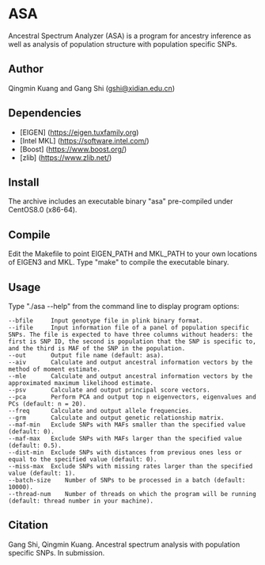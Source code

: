 # ASA
Ancestral Spectrum Analyzer (ASA) is a program for ancestry inference as well as analysis of population structure with population specific SNPs.

## Author
Qingmin Kuang and Gang Shi (gshi@xidian.edu.cn)

## Dependencies
+ [EIGEN] (https://eigen.tuxfamily.org)
+ [Intel MKL] (https://software.intel.com/)
+ [Boost] (https://www.boost.org/)
+ [zlib] (https://www.zlib.net/)

## Install
The archive includes an executable binary "asa" pre-compiled under CentOS8.0 (x86-64). 

## Compile
Edit the Makefile to point EIGEN_PATH and MKL_PATH to your own locations of EIGEN3 and MKL. Type "make" to compile the executable binary.

## Usage
Type "./asa --help" from the command line to display program options:

    --bfile		Input genotype file in plink binary format.
    --ifile		Input information file of a panel of population specific SNPs. The file is expected to have three columns without headers: the first is SNP ID, the second is population that the SNP is specific to, and the third is MAF of the SNP in the population.
    --out		Output file name (default: asa).
    --aiv		Calculate and output ancestral information vectors by the method of moment estimate.
    --mle		Calculate and output ancestral information vectors by the approximated maximum likelihood estimate.
    --psv		Calculate and output principal score vectors.
    --pca		Perform PCA and output top n eigenvectors, eigenvalues and PCs (default: n = 20).
    --freq		Calculate and output allele frequencies.
    --grm		Calculate and output genetic relationship matrix.
    --maf-min	Exclude SNPs with MAFs smaller than the specified value (default: 0).
    --maf-max	Exclude SNPs with MAFs larger than the specified value (default: 0.5).
    --dist-min	Exclude SNPs with distances from previous ones less or equal to the specified value (default: 0).
    --miss-max	Exclude SNPs with missing rates larger than the specified value (default: 1).
    --batch-size	Number of SNPs to be processed in a batch (default: 10000).
    --thread-num	Number of threads on which the program will be running (default: thread number in your machine).

## Citation
Gang Shi, Qingmin Kuang. Ancestral spectrum analysis with population specific SNPs. In submission.
